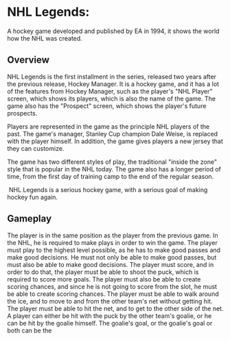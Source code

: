 # NHL Legends:

A hockey game developed and published by EA in 1994, it shows the world how the NHL was created.



## Overview



NHL Legends is the first installment in the series, released two years after the previous release, Hockey Manager. It is a hockey game, and it has a lot of the features from Hockey Manager, such as the player's "NHL Player" screen, which shows its players, which is also the name of the game. The game also has the "Prospect" screen, which shows the player's future prospects.   
   

Players are represented in the game as the principle NHL players of the past. The game's manager, Stanley Cup champion Dale Weise, is replaced with the player himself. In addition, the game gives players a new jersey that they can customize.  
  
The game has two different styles of play, the traditional "inside the zone" style that is popular in the NHL today. The game also has a longer period of time, from the first day of training camp to the end of the regular season.    
   
 NHL Legends is a serious hockey game, with a serious goal of making hockey fun again.  

## Gameplay

  

The player is in the same position as the player from the previous game. In the NHL, he is required to make plays in order to win the game. The player must play to the highest level possible, as he has to make good passes and make good decisions. He must not only be able to make good passes, but must also be able to make good decisions. The player must score, and in order to do that, the player must be able to shoot the puck, which is required to score more goals. The player must also be able to create scoring chances, and since he is not going to score from the slot, he must be able to create scoring chances. The player must be able to walk around the ice, and to move to and from the other team's net without getting hit. The player must be able to hit the net, and to get to the other side of the net. A player can either be hit with the puck by the other team's goalie, or he can be hit by the goalie himself. The goalie's goal, or the goalie's goal or both can be the